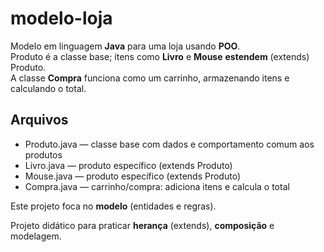# modelo-loja

Modelo em linguagem **Java** para uma loja usando **POO**.  
Produto é a classe base; itens como **Livro** e **Mouse** **estendem** (extends) Produto.  
A classe **Compra** funciona como um carrinho, armazenando itens e calculando o total.

## Arquivos

- Produto.java — classe base com dados e comportamento comum aos produtos
- Livro.java — produto específico (extends Produto)
- Mouse.java — produto específico (extends Produto)
- Compra.java — carrinho/compra: adiciona itens e calcula o total

Este projeto foca no **modelo** (entidades e regras).  


Projeto didático para praticar **herança** (extends), **composição** e modelagem.
